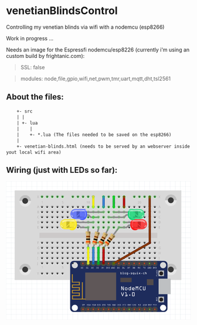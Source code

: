 # venetianBlindsControl
Controlling my venetian blinds via wifi with a nodemcu (esp8266)

Work in progress ...

Needs an image for the Espressfi nodemcu/esp8226 (currently i'm using an custom build by frightanic.com):
>  SSL: false

>	modules: node,file,gpio,wifi,net,pwm,tmr,uart,mqtt,dht,tsl2561

## About the files:
```
    +- src
    | |
    | +- lua
    |    |
    |    +- *.lua (The files needed to be saved on the esp8266)
    |
    +- venetian-blinds.html (needs to be served by an webserver inside yout local wifi area)
```

## Wiring (just with LEDs so far):
![Wiring Diagram made with fritzing](wiring_diagram.png)
